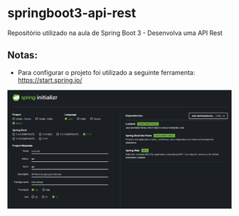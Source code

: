 # springboot3-api-rest
Repositório utilizado na aula de Spring Boot 3 - Desenvolva uma API Rest


## Notas:
* Para configurar o projeto foi utilizado a seguinte ferramenta: https://start.spring.io/
  
![image](./image.png)
